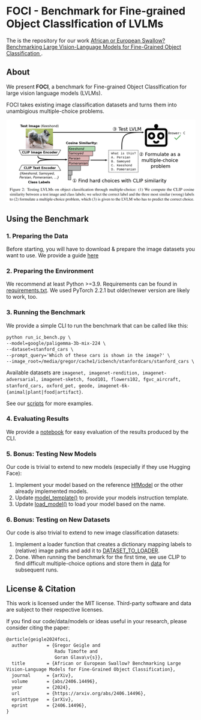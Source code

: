 # FOCI - Benchmark for Fine-grained Object ClassIfication of LVLMs
The is the repository for our work [African or European Swallow? Benchmarking Large Vision-Language Models for Fine-Grained Object Classification
](https://arxiv.org/abs/2406.14496).

## About
We present **FOCI**, a benchmark for Fine-grained Object ClassIfication for large vision language models (LVLMs).

FOCI takes existing image classification datasets and turns them into unambigious multiple-choice problems.

![FOCI Illustration](media/foci.png)

## Using the Benchmark

### 1. Preparing the Data
Before starting, you will have to download & prepare the image datasets you want to use.
We provide a guide [here](DATA.md)


### 2. Preparing the Environment
We recommend at least Python >=3.9. 
Requirements can be found in [requirements.txt](requirements.txt). 
We used PyTorch 2.2.1 but older/newer version are likely to work, too.

### 3. Running the Benchmark

We provide a simple CLI to run the benchmark that can be called like this:

````
python run_ic_bench.py \
--model=google/paligemma-3b-mix-224 \
--dataset=stanford_cars \
--prompt_query='Which of these cars is shown in the image?' \
--image_root=/media/gregor/cache1/icbench/stanfordcars/stanford_cars \
````

Available datasets are `imagenet, imagenet-rendition, imagenet-adversarial, imagenet-sketch, food101, flowers102, fgvc_aircraft, stanford_cars, oxford_pet, geode, imagenet-6k-{animal|plant|food|artifact}`.

See our [scripts](scripts) for more examples.

### 4. Evaluating Results

We provide a [notebook](evaluation/evaluate.ipynb) for easy evaluation of the results produced by the CLI.


### 5. Bonus: Testing New Models

Our code is trivial to extend to new models (especially if they use Hugging Face):

1. Implement your model based on the reference [HfModel](benchmark/model/model.py) or the other already implemented models.
2. Update [model_template()](benchmark/data/dataset.py) to provide your models instruction template.
3. Update [load_model()](benchmark/model/model.py) to load your model based on the name.

### 6. Bonus: Testing on New Datasets

Our code is also trivial to extend to new image classification datasets:

1. Implement a loader function that creates a dictionary mapping labels to (relative) image paths and add it to [DATASET_TO_LOADER](benchmark/data/dataset.py).
2. Done. When running the benchmark for the first time, we use CLIP to find difficult multiple-choice options and store them in [data](data) for subsequent runs.



## License & Citation

This work is licensed under the MIT license. Third-party software and data are subject to their respective licenses.

If you find our code/data/models or ideas useful in your research, please consider citing the paper:

````
@article{geigle2024foci,
  author       = {Gregor Geigle and
                  Radu Timofte and
                  Goran Glava\v{s}},
  title        = {African or European Swallow? Benchmarking Large Vision-Language Models for Fine-Grained Object Classification},
  journal      = {arXiv},
  volume       = {abs/2406.14496},
  year         = {2024},
  url          = {https://arxiv.org/abs/2406.14496},
  eprinttype   = {arXiv},
  eprint       = {2406.14496},
}
````